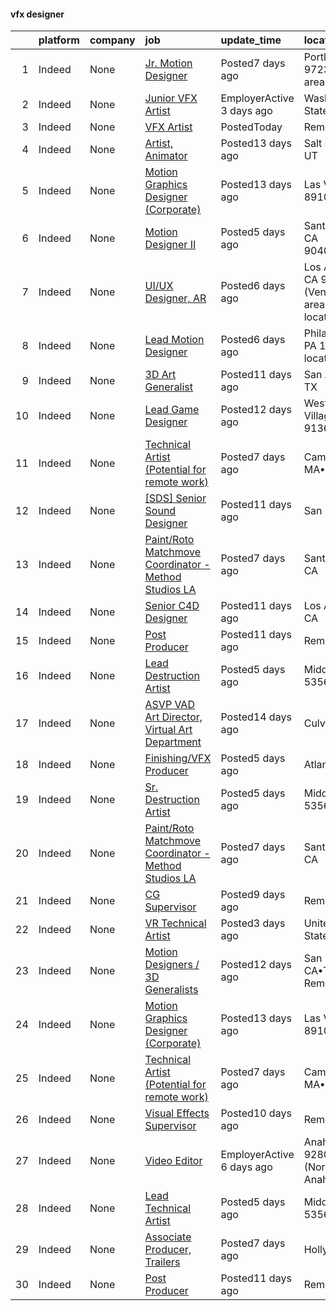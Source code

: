 

#### vfx designer <a name="vfxdesigner" />
|    | platform   | company   | job                                                                                                                                                                                                                                                                                                                                                                                                                                                                                                                                  | update_time               | location                                       |
|---:|:-----------|:----------|:-------------------------------------------------------------------------------------------------------------------------------------------------------------------------------------------------------------------------------------------------------------------------------------------------------------------------------------------------------------------------------------------------------------------------------------------------------------------------------------------------------------------------------------|:--------------------------|:-----------------------------------------------|
|  1 | Indeed     | None      | [Jr. Motion Designer](https://www.indeed.com/rc/clk?jk=b02fffb75f61f498&fccid=2be16941cf82bde6&vjs=3)                                                                                                                                                                                                                                                                                                                                                                                                                                | Posted7 days ago          | Portland, OR 97232 (Kerns area)                |
|  2 | Indeed     | None      | [Junior VFX Artist](https://www.indeed.com/rc/clk?jk=e8dc74c7c65c1aa0&fccid=4a311c82b97af1e7&vjs=3)                                                                                                                                                                                                                                                                                                                                                                                                                                  | EmployerActive 3 days ago | Washington State•Remote                        |
|  3 | Indeed     | None      | [VFX Artist](https://www.indeed.com/company/MERCER-PROJECT/jobs/Vfx-Artist-d9d692b068285c2a?fccid=479ab6b35f302e28&vjs=3)                                                                                                                                                                                                                                                                                                                                                                                                            | PostedToday               | Remote                                         |
|  4 | Indeed     | None      | [Artist, Animator](https://www.indeed.com/rc/clk?jk=7fb8490a0af0bc8b&fccid=fdb210f6a49b1c13&vjs=3)                                                                                                                                                                                                                                                                                                                                                                                                                                   | Posted13 days ago         | Salt Lake City, UT                             |
|  5 | Indeed     | None      | [Motion Graphics Designer (Corporate)](https://www.indeed.com/rc/clk?jk=9b8200a2ba1a57c6&fccid=ffe2a8d347177024&vjs=3)                                                                                                                                                                                                                                                                                                                                                                                                               | Posted13 days ago         | Las Vegas, NV 89109                            |
|  6 | Indeed     | None      | [Motion Designer II](https://www.indeed.com/rc/clk?jk=22523c91cbb356f9&fccid=f766f8bfbc3effb7&vjs=3)                                                                                                                                                                                                                                                                                                                                                                                                                                 | Posted5 days ago          | Santa Monica, CA 90401•Remote                  |
|  7 | Indeed     | None      | [UI/UX Designer, AR](https://www.indeed.com/rc/clk?jk=bf352aeb0f4723db&fccid=f368300325e8e8bc&vjs=3)                                                                                                                                                                                                                                                                                                                                                                                                                                 | Posted6 days ago          | Los Angeles, CA 90291 (Venice area)+1 location |
|  8 | Indeed     | None      | [Lead Motion Designer](https://www.indeed.com/rc/clk?jk=e31263e1e0bbc5f3&fccid=4f3a9bc762923afa&vjs=3)                                                                                                                                                                                                                                                                                                                                                                                                                               | Posted6 days ago          | Philadelphia, PA 19103+13 locations            |
|  9 | Indeed     | None      | [3D Art Generalist](https://www.indeed.com/rc/clk?jk=87d72453a5908e36&fccid=4e041af1d0af1bc8&vjs=3)                                                                                                                                                                                                                                                                                                                                                                                                                                  | Posted11 days ago         | San Antonio, TX                                |
| 10 | Indeed     | None      | [Lead Game Designer](https://www.indeed.com/rc/clk?jk=2ee8ecc77c00c032&fccid=9061e138bef1f128&vjs=3)                                                                                                                                                                                                                                                                                                                                                                                                                                 | Posted12 days ago         | Westlake Village, CA 91362                     |
| 11 | Indeed     | None      | [Technical Artist (Potential for remote work)](https://www.indeed.com/company/Demiurge-Studios/jobs/Technical-Artist-8ffd88d88f686891?fccid=0aeb32e5cd727485&vjs=3)                                                                                                                                                                                                                                                                                                                                                                  | Posted7 days ago          | Cambridge, MA•Remote                           |
| 12 | Indeed     | None      | [[SDS] Senior Sound Designer](https://www.indeed.com/rc/clk?jk=c9ed725ccf788d45&fccid=71c5bb3a87fe9ecf&vjs=3)                                                                                                                                                                                                                                                                                                                                                                                                                        | Posted11 days ago         | San Ramon, CA                                  |
| 13 | Indeed     | None      | [Paint/Roto Matchmove Coordinator - Method Studios LA](https://www.indeed.com/rc/clk?jk=dea2b14d9242a263&fccid=dd616958bd9ddc12&vjs=3)                                                                                                                                                                                                                                                                                                                                                                                               | Posted7 days ago          | Santa Monica, CA                               |
| 14 | Indeed     | None      | [Senior C4D Designer](https://www.indeed.com/rc/clk?jk=316148ceb1b7a1ed&fccid=f3a39a118b119e14&vjs=3)                                                                                                                                                                                                                                                                                                                                                                                                                                | Posted11 days ago         | Los Angeles, CA                                |
| 15 | Indeed     | None      | [Post Producer](https://www.indeed.com/pagead/clk?mo=r&ad=-6NYlbfkN0DMrcEu7yrtATojKJA7cEzGQ3FdRGWLh0CZQInL4ECGI52ZyweAoyPmCtFqMPvTg62kUeQG2rj2VVNayIsZqPDJ5M-NxNQ74VxwnYGdlxyxzJIVI0ZkVNuF71NE0drg9foRJcvP3ntmOVZZf5TYYxApR-zWWY4D9MXVXZVP3PwqCvTVdxnJBVAAojSCptg-9YOr_jxJ8qEqO0bhrTulvfolK89Uh-QKg_jOSpgQX4jyI4nkJL5XBkgsplFmWURPQfQmng2P6xl3_nOELNienvBG2L63X8udYcEJrmmB5ERT2kpmu2YbT2-wZ8d-2R3_-Y7InAwbZoaV6Cqj0LFgafppPSspe6tsGGxTlQlTq_cIftYv7lT_aRZ_s8wXAb506tA_ONLAlkKJyWZWCH-6h4H-Au4UMwV-iDhPBhc_x5ZTeQ==&p=14&fvj=0&vjs=3) | Posted11 days ago         | Remote                                         |
| 16 | Indeed     | None      | [Lead Destruction Artist](https://www.indeed.com/rc/clk?jk=2039498a5d450d63&fccid=71147e0539a0a1b7&vjs=3)                                                                                                                                                                                                                                                                                                                                                                                                                            | Posted5 days ago          | Middleton, WI 53562                            |
| 17 | Indeed     | None      | [ASVP VAD Art Director, Virtual Art Department](https://www.indeed.com/rc/clk?jk=b938bd8fde6fa711&fccid=fe2d21eef233e94a&vjs=3)                                                                                                                                                                                                                                                                                                                                                                                                      | Posted14 days ago         | Culver City, CA                                |
| 18 | Indeed     | None      | [Finishing/VFX Producer](https://www.indeed.com/rc/clk?jk=afb1efff21ee3fe3&fccid=dd616958bd9ddc12&vjs=3)                                                                                                                                                                                                                                                                                                                                                                                                                             | Posted5 days ago          | Atlanta, GA                                    |
| 19 | Indeed     | None      | [Sr. Destruction Artist](https://www.indeed.com/rc/clk?jk=8a68da5a2099ca21&fccid=71147e0539a0a1b7&vjs=3)                                                                                                                                                                                                                                                                                                                                                                                                                             | Posted5 days ago          | Middleton, WI 53562                            |
| 20 | Indeed     | None      | [Paint/Roto Matchmove Coordinator - Method Studios LA](https://www.indeed.com/rc/clk?jk=dea2b14d9242a263&fccid=dd616958bd9ddc12&vjs=3)                                                                                                                                                                                                                                                                                                                                                                                               | Posted7 days ago          | Santa Monica, CA                               |
| 21 | Indeed     | None      | [CG Supervisor](https://www.indeed.com/rc/clk?jk=2af5ea08930fc1de&fccid=41319cc14e1c75f3&vjs=3)                                                                                                                                                                                                                                                                                                                                                                                                                                      | Posted9 days ago          | Remote                                         |
| 22 | Indeed     | None      | [VR Technical Artist](https://www.indeed.com/rc/clk?jk=8f2d862310323f7b&fccid=d67f443860c1fdeb&vjs=3)                                                                                                                                                                                                                                                                                                                                                                                                                                | Posted3 days ago          | United States•Remote                           |
| 23 | Indeed     | None      | [Motion Designers / 3D Generalists](https://www.indeed.com/company/Afterpay-Touch/jobs/Motion-Designer-db07a327d5d95092?fccid=49023dc4dc722a14&vjs=3)                                                                                                                                                                                                                                                                                                                                                                                | Posted12 days ago         | San Francisco, CA•Temporarily Remote           |
| 24 | Indeed     | None      | [Motion Graphics Designer (Corporate)](https://www.indeed.com/rc/clk?jk=9b8200a2ba1a57c6&fccid=ffe2a8d347177024&vjs=3)                                                                                                                                                                                                                                                                                                                                                                                                               | Posted13 days ago         | Las Vegas, NV 89109                            |
| 25 | Indeed     | None      | [Technical Artist (Potential for remote work)](https://www.indeed.com/company/Demiurge-Studios/jobs/Technical-Artist-8ffd88d88f686891?fccid=0aeb32e5cd727485&vjs=3)                                                                                                                                                                                                                                                                                                                                                                  | Posted7 days ago          | Cambridge, MA•Remote                           |
| 26 | Indeed     | None      | [Visual Effects Supervisor](https://www.indeed.com/rc/clk?jk=7b570c986efb8840&fccid=65672acdb5ce5547&vjs=3)                                                                                                                                                                                                                                                                                                                                                                                                                          | Posted10 days ago         | Remote                                         |
| 27 | Indeed     | None      | [Video Editor](https://www.indeed.com/company/Etekcity-Corporation/jobs/Video-Editor-865197b6dc8a94cd?fccid=9dc64c035e36c0cf&vjs=3)                                                                                                                                                                                                                                                                                                                                                                                                  | EmployerActive 6 days ago | Anaheim, CA 92806 (Northeast Anaheim area)     |
| 28 | Indeed     | None      | [Lead Technical Artist](https://www.indeed.com/rc/clk?jk=91d08be31244363e&fccid=fe5f288b53b71b01&vjs=3)                                                                                                                                                                                                                                                                                                                                                                                                                              | Posted5 days ago          | Middleton, WI 53562                            |
| 29 | Indeed     | None      | [Associate Producer, Trailers](https://www.indeed.com/rc/clk?jk=f7af8e6862691b4a&fccid=dd616958bd9ddc12&vjs=3)                                                                                                                                                                                                                                                                                                                                                                                                                       | Posted7 days ago          | Hollywood, CA                                  |
| 30 | Indeed     | None      | [Post Producer](https://www.indeed.com/pagead/clk?mo=r&ad=-6NYlbfkN0DMrcEu7yrtATojKJA7cEzGQ3FdRGWLh0CZQInL4ECGI52ZyweAoyPmCtFqMPvTg62kUeQG2rj2VVNayIsZqPDJ5M-NxNQ74VxwnYGdlxyxzJIVI0ZkVNuF71NE0drg9foRJcvP3ntmOVZZf5TYYxApR-zWWY4D9MU4LIeDjv_I9hmoLhKDktrr_7lI34SZiOW4uWgdGnhdZfD5gvv90k7BLscJlCSf5ibkGH6hw-U26V6d-8TT1-pbyU5YpRVdfOsJfkHtzHhUwYMO_heRKjop_WpOvnSHhlIkuPSo8cd137T-SClZdswnsLbrr-8ovsvKtihAP729L6Hqx62anrqMndutzgQjW0tKFeUQHF-oVhtHPihVkiobJEQtfYG7K2NyPA4yHPi0qOfTeGHK_WU3z4oxOq_uVO4fYGyBnD3itw==&p=14&fvj=0&vjs=3) | Posted11 days ago         | Remote                                         |